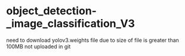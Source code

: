 # object_detection-_image_classification_V3
need to download yolov3.weights file due to size of file is greater than 100MB not uploaded in git
